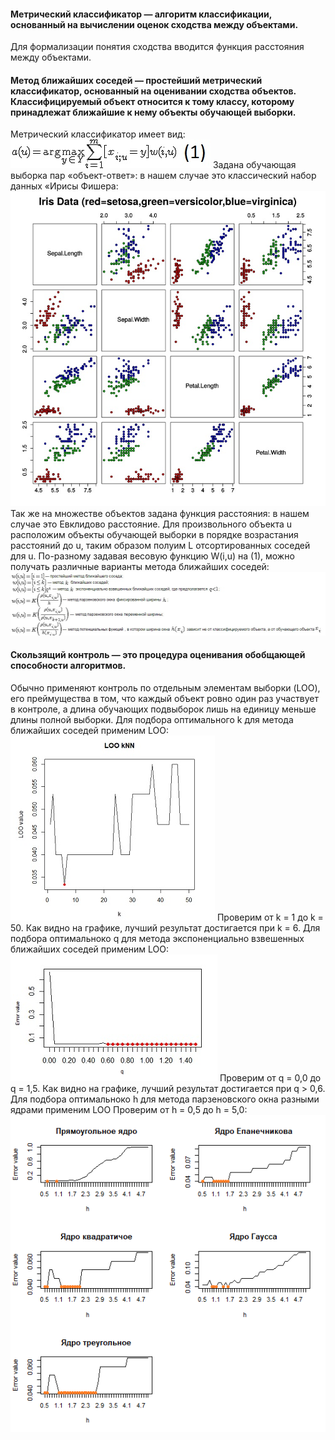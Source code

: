 #### Метрический классификатор — алгоритм классификации, основанный на вычислении оценок сходства между объектами.
Для формализации понятия сходства вводится функция расстояния между объектами.
#### Метод ближайших соседей — простейший метрический классификатор, основанный на оценивании сходства объектов. Классифицируемый объект относится к тому классу, которому принадлежат ближайшие к нему объекты обучающей выборки.
Метрический классификатор имеет вид:
![](https://github.com/Mr-revi4/SMDMhomework/blob/master/imgs/img1.jpg?raw=true)
Задана обучающая выборка пар «объект-ответ»: в нашем случае это классический набор данных «Ирисы Фишера:
![Степень рассеянья](https://github.com/Mr-revi4/SMDMhomework/blob/master/imgs/img2.jpg?raw=true)
Так же на множестве объектов задана функция расстояния: в нашем случае это Евклидово расстояние.
Для произвольного объекта u расположим объекты обучающей выборки в порядке возрастания расстояний до u, таким образом полуим L отсортированных соседей для u.
По-разному задавая весовую функцию W(i,u) на (1), можно получать различные варианты метода ближайших соседей: 
![](https://github.com/Mr-revi4/SMDMhomework/blob/master/imgs/img3.jpg?raw=true)
#### Скользящий контроль — это процедура оценивания обобщающей способности алгоритмов.
Обычно применяют контроль по отдельным элементам выборки (LOO), его преймущества в том, что каждый объект ровно один раз участвует в контроле, а длина обучающих подвыборок лишь на единицу меньше длины полной выборки.
Для подбора оптимального k для метода ближайших соседей применим LOO:
![](https://github.com/Mr-revi4/SMDMhomework/blob/master/imgs/img4.jpg?raw=true)
Проверим от k = 1 до k = 50. Как видно на графике, лучший результат достигается при k = 6.
Для подбора оптимальноко q для метода экспоненциально взвешенных ближайших соседей применим LOO:
![](https://github.com/Mr-revi4/SMDMhomework/blob/master/imgs/img5.jpg?raw=true)
Проверим от q = 0,0 до q = 1,5. Как видно на графике, лучший результат достигается при q > 0,6.
Для подбора оптимальноко h для метода парзеновского окна разными ядрами применим LOO Проверим от h = 0,5 до h = 5,0:
![](https://github.com/Mr-revi4/SMDMhomework/blob/master/imgs/grafic.png?raw=true)
